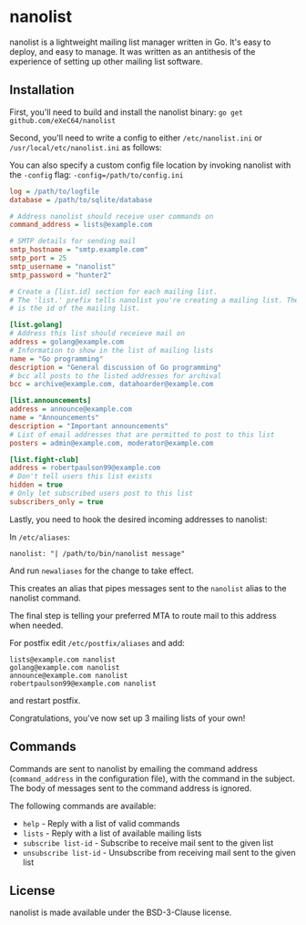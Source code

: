 nanolist
========

nanolist is a lightweight mailing list manager written in Go. It's easy to
deploy, and easy to manage. It was written as an antithesis of the experience
of setting up other mailing list software.

Installation
------------

First, you'll need to build and install the nanolist binary:
`go get github.com/eXeC64/nanolist`

Second, you'll need to write a config to either `/etc/nanolist.ini`
or `/usr/local/etc/nanolist.ini` as follows:

You can also specify a custom config file location by invoking nanolist
with the `-config` flag: `-config=/path/to/config.ini`

```ini
log = /path/to/logfile
database = /path/to/sqlite/database

# Address nanolist should receive user commands on
command_address = lists@example.com

# SMTP details for sending mail
smtp_hostname = "smtp.example.com"
smtp_port = 25
smtp_username = "nanolist"
smtp_password = "hunter2"

# Create a [list.id] section for each mailing list.
# The 'list.' prefix tells nanolist you're creating a mailing list. The rest
# is the id of the mailing list.

[list.golang]
# Address this list should receieve mail on
address = golang@example.com
# Information to show in the list of mailing lists
name = "Go programming"
description = "General discussion of Go programming"
# bcc all posts to the listed addresses for archival
bcc = archive@example.com, datahoarder@example.com

[list.announcements]
address = announce@example.com
name = "Announcements"
description = "Important announcements"
# List of email addresses that are permitted to post to this list
posters = admin@example.com, moderator@example.com

[list.fight-club]
address = robertpaulson99@example.com
# Don't tell users this list exists
hidden = true
# Only let subscribed users post to this list
subscribers_only = true
```

Lastly, you need to hook the desired incoming addresses to nanolist:

In `/etc/aliases`:
```
nanolist: "| /path/to/bin/nanolist message"
```

And run `newaliases` for the change to take effect.

This creates an alias that pipes messages sent to the `nanolist` alias to the
nanolist command.

The final step is telling your preferred MTA to route mail to this address
when needed.

For postfix edit `/etc/postfix/aliases` and add:
```
lists@example.com nanolist
golang@example.com nanolist
announce@example.com nanolist
robertpaulson99@example.com nanolist
```
and restart postfix.

Congratulations, you've now set up 3 mailing lists of your own!

Commands
--------

Commands are sent to nanolist by emailing the command address (`command_address`
in the configuration file), with the command in the subject. The body of
messages sent to the command address is ignored.

The following commands are available:

* `help` - Reply with a list of valid commands
* `lists` - Reply with a list of available mailing lists
* `subscribe list-id` - Subscribe to receive mail sent to the given list
* `unsubscribe list-id` - Unsubscribe from receiving mail sent to the given list


License
-------

nanolist is made available under the BSD-3-Clause license.
